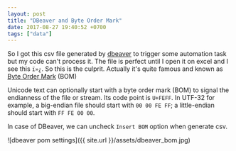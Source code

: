 ```yaml
---
layout: post
title: "DBeaver and Byte Order Mark"
date: 2017-08-27 19:40:52 +0700
tags: ["data"]
---
```

So I got this csv file generated by [dbeaver](https://dbeaver.jkiss.org/) to trigger some automation task but my code can't process it.
The file is perfect until I open it on excel and I see this `ï»¿`. So this is the culprit. Actually it's quite famous and known as [Byte Order Mark](https://en.wikipedia.org/wiki/Byte_order_mark) (BOM)

Unicode text can optionally start with a byte order mark (BOM) to signal the endianness of the file or stream. Its code point is `U+FEFF`. In UTF-32 for example, a big-endian file should start with `00 00 FE FF`; a little-endian should start with `FF FE 00 00`.

In case of DBeaver, we can uncheck `Insert BOM` option when generate csv.

![dbeaver pom settings]({{ site.url }}/assets/dbeaver_bom.jpg)
